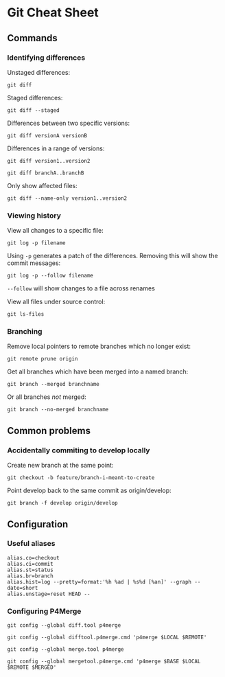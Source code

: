 # Git Cheat Sheet

## Commands

### Identifying differences

Unstaged differences:

`git diff`

Staged differences:

`git diff --staged`

Differences between two specific versions:

`git diff versionA versionB`

Differences in a range of versions:

`git diff version1..version2`

`git diff branchA..branchB`

Only show affected files:

`git diff --name-only version1..version2`

### Viewing history

View all changes to a specific file:

`git log -p filename`

Using `-p` generates a patch of the differences. Removing this will show the commit messages:

`git log -p --follow filename`

`--follow` will show changes to a file across renames

View all files under source control:

`git ls-files`

### Branching

Remove local pointers to remote branches which no longer exist:

`git remote prune origin`

Get all branches which have been merged into a named branch:

`git branch --merged branchname`

Or all branches _not_ merged:

`git branch --no-merged branchname`

## Common problems

### Accidentally commiting to develop locally

Create new branch at the same point:

`git checkout -b feature/branch-i-meant-to-create`

Point develop back to the same commit as origin/develop:

`git branch -f develop origin/develop`

## Configuration

### Useful aliases

    alias.co=checkout
    alias.ci=commit
    alias.st=status
    alias.br=branch
    alias.hist=log --pretty=format:'%h %ad | %s%d [%an]' --graph --date=short
    alias.unstage=reset HEAD --

### Configuring P4Merge

`git config --global diff.tool p4merge`

`git config --global difftool.p4merge.cmd 'p4merge $LOCAL $REMOTE'`

`git config --global merge.tool p4merge`

`git config --global mergetool.p4merge.cmd 'p4merge $BASE $LOCAL $REMOTE $MERGED'`
